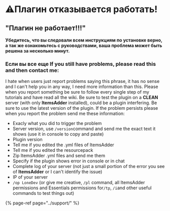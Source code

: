 # ⚠️Плагин отказывается работать!

## **"Плагин не работает!!!"**

**Убедитесь, что вы следовали всем инструкциям по установке верно, а так же ознакомьтесь с руководствами, ваша проблема может быть решена за несколько минут.**

### **Если вы все еще If you still have problems, please read this and then contact me:** <a id="if-you-still-have-problems-please-read-this-and-then-contact-me"></a>

I hate when users just report problems saying this phrase, it has no sense and I can't help you in any way, I need more information than this. Please when you report something be sure to follow every single step of my tutorials and have read all the wiki. Be sure to test the plugin on a **CLEAN** server \(with only **ItemsAdder** installed\), could be a plugin interfering. Be sure to use the latest version of the plugin. If the problem persists please when you report the problem send me these information:

* Exacly what you did to trigger the problem
* Server version, use `/version`command and send me the exact text it shows \(use it in console to copy and paste\)
* Plugin version
* Tell me if you edited the .yml files of ItemsAdder
* Tell me if you edited the resourcepack
* Zip ItemsAdder .yml files and send me them
* Specify if the plugin shows error in console or in chat
* Complete log of your server \(not just a small portion of the error you see of **ItemsAdder** or I can't identify the issue\)
* IP of your server
* `/op LoneDev` \(or give me creative, `/pl` command, all ItemsAdder permissions and Essentials permissions for`/tp`, `/i`and other useful commands to test things out\)

{% page-ref page="../support/" %}



